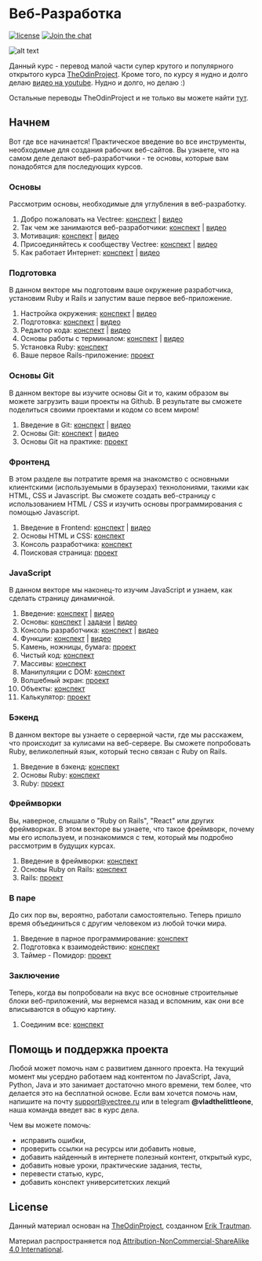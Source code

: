 # Веб-Разработка

[![license][license-badge]][LICENSE] 
[![Join the chat](https://img.shields.io/discord/436599210427547658?color=%23eb4e4e&label=discord&logo=discord&logoColor=white)](https://discord.gg/Qb2fBdR)

![alt text](https://sun9-7.userapi.com/c841624/v841624284/28b96/aJT1-hf8yts.jpg)

Данный курс - перевод малой части супер крутого и популярного открытого курса [TheOdinProject](https://www.theodinproject.com). Кроме того, по курсу я нудно и долго делаю [видео на youtube](https://www.youtube.com/channel/UCIdJPWbEsoJr5Xz_sHqI9oQ). Нудно и долго, но делаю :) 

Остальные переводы TheOdinProject и не только вы можете найти [тут](https://github.com/vectree/resources).

## Начнем

Вот где все начинается! Практическое введение во все инструменты, необходимые для создания рабочих веб-сайтов. Вы узнаете, что на самом деле делают веб-разработчики - те основы, которые вам понадобятся для последующих курсов.

### Основы

Рассмотрим основы, необходимые для углубления в веб-разработку.

1. Добро пожаловать на Vectree: [конспект](https://github.com/vectree/resources/blob/master/text/00012.md) | [видео](https://www.youtube.com/watch?v=x4IyAeSQ0lE)
2. Так чем же занимаются веб-разработчики: [конспект](https://github.com/vectree/resources/blob/master/text/00013.md) | [видео](https://www.youtube.com/watch?v=Q5wcXPuufXQ)
3. Мотивация: [конспект](https://github.com/vectree/resources/blob/master/text/00014.md) | [видео](https://www.youtube.com/watch?v=MmoVDbSyx14)
4. Присоединяйтесь к сообществу Vectree: [конспект](https://github.com/vectree/resources/blob/master/text/00015.md) | [видео](https://www.youtube.com/watch?v=t05Hkrb98e0)
5. Как работает Интернет: [конспект](https://github.com/vectree/resources/blob/master/text/00016.md) | [видео](https://www.youtube.com/watch?v=gYLhDJq0EFM)

### Подготовка

В данном векторе мы подготовим ваше окружение разработчика, установим Ruby и Rails и запустим ваше первое веб-приложение.

1. Настройка окружения: [конспект](https://github.com/vectree/resources/blob/master/text/00019.md) | [видео](https://www.youtube.com/watch?v=2kGPtnHCUtY)
2. Подготовка: [конспект](https://github.com/vectree/resources/blob/master/text/00020.md) | [видео](https://www.youtube.com/watch?v=2kGPtnHCUtY)
3. Редактор кода: [конспект](https://github.com/vectree/resources/blob/master/text/00024.md) | [видео](https://www.youtube.com/watch?v=OmGX3zZZD78)
4. Основы работы с терминалом: [конспект](https://github.com/vectree/resources/blob/master/text/00017.md) | [видео](https://www.youtube.com/watch?v=cS8Omz1TIU0)
5. Установка Ruby: [конспект](https://github.com/vectree/resources/blob/master/text/00025.md)
6. Ваше первое Rails-приложение: [проект](https://github.com/vectree/resources/blob/master/tasks/00113.md)

### Основы Git

В данном векторе вы изучите основы Git и то, каким образом вы можете загрузить ваши проекты на Github. В результате вы сможете поделиться своими проектами и кодом со всем миром!

1. Введение в Git: [конспект](https://github.com/vectree/resources/blob/master/text/00026.md) | [видео](https://www.youtube.com/watch?v=EW5pfDLP9b4)
2. Основы Git: [конспект](https://github.com/vectree/resources/blob/master/text/00027.md) | [видео](https://www.youtube.com/watch?v=_A1NIRcHW9Q)
3. Основы Git на практике: [проект](https://github.com/vectree/resources/blob/master/tasks/00114.md)

### Фронтенд

В этом разделе вы потратите время на знакомство с основными клиентскими (используемыми в браузерах) технолониями, такими как HTML, CSS и Javascript. Вы сможете создать веб-страницу с использованием HTML / CSS и изучить основы программирования с помощью Javascript.

1. Введение в Frontend: [конспект](https://github.com/vectree/resources/blob/master/text/00028.md) | [видео](https://www.youtube.com/watch?v=QC6nsNpJVOg)
2. Основы HTML и CSS: [конспект](https://github.com/vectree/resources/blob/master/text/00029.md)
3. Консоль разработчика: [конспект](https://github.com/vectree/resources/blob/master/text/00030.md)
4. Поисковая страница: [проект](https://github.com/vectree/resources/blob/master/tasks/00115.md)

### JavaScript

В данном векторе мы наконец-то изучим JavaScript и узнаем, как сделать страницу динамичной.

1. Введение: [конспект](https://github.com/vectree/resources/blob/master/text/00031.md) | [видео](https://www.youtube.com/watch?v=XaB-y6Wmow8)
2. Основы: [конспект](https://github.com/vectree/resources/blob/master/text/00032.md) | [задачи](https://vectree.ru/text/46/1/0) | [видео](https://www.youtube.com/watch?v=1hFsJJvGjb8)
3. Консоль разработчика: [конспект](https://github.com/vectree/resources/blob/master/text/00033.md)  | [видео](https://www.youtube.com/watch?v=zaNtb4AqZDY)
4. Функции: [конспект](https://github.com/vectree/resources/blob/master/text/00034.md) | [видео](https://www.youtube.com/watch?v=aAQ3FnZIaoY)
5. Камень, ножницы, бумага: [проект](https://github.com/vectree/resources/blob/master/tasks/00116.md)
6. Чистый код: [конспект](https://github.com/vectree/resources/blob/master/text/00035.md)
7. Массивы: [конспект](https://github.com/vectree/resources/blob/master/text/00036.md)
8. Манипуляции с DOM: [конспект](https://github.com/vectree/resources/blob/master/text/00037.md)
9. Волшебный экран: [проект](https://github.com/vectree/resources/blob/master/tasks/00117.md)
10. Объекты: [конспект](https://github.com/vectree/resources/blob/master/text/00038.md)
11. Калькулятор: [проект](https://github.com/vectree/resources/blob/master/tasks/00118.md)

### Бэкенд

В данном векторе вы узнаете о серверной части, где мы расскажем, что происходит за кулисами на веб-сервере. Вы сможете попробовать Ruby, великолепный язык, который тесно связан с Ruby on Rails.

1. Введение в бэкенд: [конспект](https://github.com/vectree/resources/blob/master/text/00039.md)
2. Основы Ruby: [конспект](https://github.com/vectree/resources/blob/master/text/00040.md)
3. Ruby: [проект](https://github.com/vectree/resources/blob/master/tasks/00119.md)

### Фреймворки

Вы, наверное, слышали о "Ruby on Rails", "React" или других фреймворках. В этом векторе вы узнаете, что такое фреймворк, почему мы его используем, и познакомимся с тем, который мы подробно рассмотрим в будущих курсах.

1. Введение в фреймворки: [конспект](https://github.com/vectree/resources/blob/master/text/00041.md)
2. Основы Ruby on Rails: [конспект](https://github.com/vectree/resources/blob/master/text/00042.md)
3. Rails: [проект](https://github.com/vectree/resources/blob/master/tasks/00120.md)

### В паре

До сих пор вы, вероятно, работали самостоятельно. Теперь пришло время объединиться с другим человеком из любой точки мира.

1. Введение в парное программирование: [конспект](https://github.com/vectree/resources/blob/master/text/00057.md)
2. Подготовка к взаимодействию: [конспект](https://github.com/vectree/resources/blob/master/text/00058.md)
3. Таймер - Помидор: [проект](https://github.com/vectree/resources/blob/master/tasks/00131.md)

### Заключение

Теперь, когда вы попробовали на вкус все основные строительные блоки веб-приложений, мы вернемся назад и вспомним, как они все вписываются в общую картину.

1. Соединим все: [конспект](https://github.com/vectree/resources/blob/master/text/00059.md)

## Помощь и поддержка проекта

Любой может помочь нам с развитием данного проекта. На текущий момент мы усердно работаем над контентом по JavaScript, Java, Python, Java и это занимает достаточно много времени, тем более, что делается это на бесплатной основе. Если вам хочется помочь нам, напишите на почту support@vectree.ru или в telegram **@vladthelittleone**, наша команда введет вас в курс дела.

Чем вы можете помочь:
- исправить ошибки,
- проверить ссылки на ресурсы или добавить новые,
- добавить найденный в интернете полезный контент, открытый курс,
- добавить новые уроки, практические задания, тесты,
- перевести статью, курс,
- добавить конспект университетских лекций

## License 

Данный материал основан на [TheOdinProject](https://github.com/TheOdinProject), созданном [Erik Trautman](https://github.com/eriktrautman).

Материал распространяется под [Attribution-NonCommercial-ShareAlike 4.0 International](LICENSE.md).

[LICENSE]: ./LICENSE.md
[license-badge]: https://img.shields.io/badge/License-CC%20BY--NC--SA%204.0-lightgrey.svg
